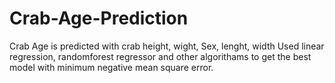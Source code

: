 # Crab-Age-Prediction
Crab Age is predicted with crab height, wight, Sex, lenght, width 
Used linear regression, randomforest regressor and other algorithams to get the best model with minimum negative mean square error. 
